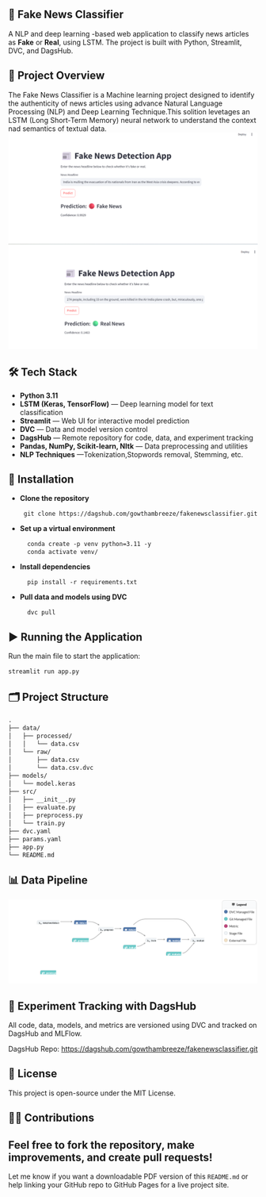 
## 📰 Fake News Classifier

A NLP and deep learning -based web application to classify news articles as **Fake** or **Real**, using LSTM. The project is built with Python, Streamlit, DVC, and DagsHub.



## 🧠 Project Overview
The Fake News Classifier is a Machine learning project designed to identify the authenticity of news articles using advance Natural Language Processing (NLP) and Deep Learning Technique.This solition levetages an LSTM (Long Short-Term Memory) neural network to understand the context nad semantics of textual data.
![fake_news](https://github.com/gowthamnagu/fakenewsclassifier/blob/main/images/fake_news.png)
![real_news](https://github.com/gowthamnagu/fakenewsclassifier/blob/main/images/Real_news.png)

## 🛠️ Tech Stack
- **Python 3.11**
- **LSTM (Keras, TensorFlow)** — Deep learning model for text classification
- **Streamlit** — Web UI for interactive model prediction
- **DVC** — Data and model version control
- **DagsHub** — Remote repository for code, data, and experiment tracking
- **Pandas, NumPy, Scikit-learn, Nltk** — Data preprocessing and utilities
- **NLP Techniques** —Tokenization,Stopwords removal, Stemming, etc.
## 🚀 Installation
    

- **Clone the repository**
    
       git clone https://dagshub.com/gowthambreeze/fakenewsclassifier.git

- **Set up a virtual environment** 

        conda create -p venv python=3.11 -y
        conda activate venv/

- **Install dependencies** 

        pip install -r requirements.txt

- **Pull data and models using DVC** 

        dvc pull        
## ▶️ Running the Application

Run the main file to start the application:

    streamlit run app.py
## 🗂️ Project Structure
```
.
├── data/
│   ├── processed/
│   │   └── data.csv
│   └── raw/
│       ├── data.csv
│       └── data.csv.dvc
├── models/
│   └── model.keras
├── src/
│   ├── __init__.py
│   ├── evaluate.py
│   ├── preprocess.py
│   └── train.py
├── dvc.yaml
├── params.yaml
├── app.py
└── README.md
```
## 📊 Data Pipeline

![Data Pipeline](https://github.com/gowthamnagu/fakenewsclassifier/blob/main/images/datapipeline.png)

## 🧪 Experiment Tracking with DagsHub

All code, data, models, and metrics are versioned using DVC and tracked on DagsHub and MLFlow.

DagsHub Repo: https://dagshub.com/gowthambreeze/fakenewsclassifier.git

## 📄 License

This project is open-source under the MIT License.


## 🙋‍♂️ Contributions

Feel free to fork the repository, make improvements, and create pull requests!
---
Let me know if you want a downloadable PDF version of this `README.md` or help linking your GitHub repo to GitHub Pages for a live project site.

